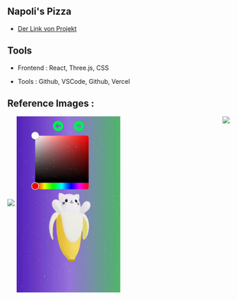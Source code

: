 ## Napoli's Pizza

* [Der Link von Projekt](https://3-d-avatar-semihbeyzade.vercel.app/)


## Tools

- Frontend : React, Three.js, CSS

- Tools : Github, VSCode, Github, Vercel 

## Reference Images :

<img src="public/img/video1.gif" height="400" style="margin-right: 5px;" /><img src="public/img/video2.gif" align="center"  height="400" /><img src="public/img/video3.gif" height="400" align="right"  />

